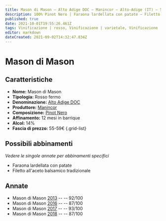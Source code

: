 ```yaml
---
title: Mason di Mason – Alto Adige DOC – Manincor – Alto-Adige (IT) – 55-59€ – 5★
description: 100% Pinot Nero | Faraona lardellata con patate – Filetto all'aceto balsamico tradizionale
published: true
date: 2021-10-01T19:55:26.461Z
tags: Vinificazione | rosso, Vinificazione | varietale, Vinificazione | fermo, Valutazioni | 5 stelle, Regione | Alto-Adige (IT), Faraona lardellata con patate, Filetto all'aceto balsamico tradizionale, Prezzi | 55-59€
editor: markdown
dateCreated: 2021-09-02T14:32:47.834Z
---
```


# Mason di Mason

## Caratteristiche
- **Nome:** Mason di Mason
- **Tipologia:** Rosso fermo
- **Denominazione:** [Alto Adige DOC](/denominazioni/Italia/Alto-Adige/DOC/Alto-Adige)
- **Produttore:** [Manincor](/produttori/Italia/Alto-Adige/Manincor) 
- **Composizione:** [Pinot Nero](/vitigni/Francia/pinot-nero)
- **Affinamento:** 12 mesi in barrique
- **Alcol:** 14%
- **Fascia di prezzo:** 55-59€
{.grid-list}

## Possibili abbinamenti
*Vedere le singole annate per abbinamenti specifici*

- Faraona lardellata con patate
- Filetto all'aceto balsamico tradizionale


## Annate
- Mason di Mason [2013](/vini/Italia/Alto-Adige/Manincor/Mason-di-Mason/2013) -- <span class="star-5"></span> -- 92/100 
- Mason di Mason [2016](/vini/Italia/Alto-Adige/Manincor/Mason-di-Mason/2016) -- <span class="star-3"></span> -- 87/100  
- Mason di Mason [2017](/vini/Italia/Alto-Adige/Manincor/Mason-di-Mason/2017) -- <span class="star-5"></span> -- 93/100 
- Mason di Mason [2018](/vini/Italia/Alto-Adige/Manincor/Mason-di-Mason/2018) -- <span class="star-3"></span> -- 87/100
 